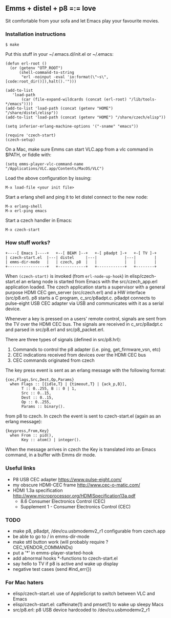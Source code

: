 ## Emms + distel + p8 =:= love

Sit comfortable from your sofa and let Emacs play your favourite movies.

### Installation instructions

```
$ make
```
Put this stuff in your ~/.emacs.d/init.el or ~/.emacs:
```
(defun erl-root ()
  (or (getenv "OTP_ROOT")
      (shell-command-to-string
       "erl -noinput -eval 'io:format(\"~s\",[code:root_dir()]),halt().'")))

(add-to-list
   'load-path
       (car (file-expand-wildcards (concat (erl-root) "/lib/tools-*/emacs"))))
(add-to-list 'load-path (concat (getenv "HOME") "/share/distel/elisp"))
(add-to-list 'load-path (concat (getenv "HOME") "/share/czech/elisp"))

(setq inferior-erlang-machine-options '("-sname" "emacs"))

(require 'czech-start)
(czech-setup)
```
On a Mac, make sure Emms can start VLC.app from a vlc command in $PATH,
or fiddle with:
```
(setq emms-player-vlc-command-name "/Applications/VLC.app/Contents/MacOS/VLC")
```
Load the above configuration by issuing:
```
M-x load-file <your init file>
```
Start a erlang shell and ping it to let distel connect to the new node:
```
M-x erlang-shell
M-x erl-ping emacs
```
Start a czech handler in Emacs:
```
M-x czech-start
```

### How stuff works?

    +----[ Emacs ]----+   +--[ BEAM ]--+   +-[ p8adpt ]-+   +-[ TV ]-+
    | czech-start.el  |---| distel     |---|            |---|        |
    | emms-dir-mode   |   | czech, p8  |   |            |   |        |
    +-----------------+   +------------+   +------------+   +--------+

When `(czech-start)` is invoked (from `erl-node-up-hook`) in
elisp/czech-start.el an erlang node is started from Emacs with the
src/czech_app.erl application loaded. The czech application starts a
supervisor with a general purpose HDMI CEC gen_server (src/czech.erl)
and a HW interface (src/p8.erl). p8 starts a C program,
c_src/p8adpt.c. p8adpt connects to pulse-eight USB CEC adapter via USB
and communicates with it as a serial device.

Whenever a key is pressed on a users' remote control, signals are sent
from the TV over the HDMI CEC bus. The signals are received in
c_src/p8adpt.c and parsed in src/p8.erl and src/p8_packet.erl.

There are three types of signals (defined in src/p8.hrl):
1. Commands to control the p8 adapter (i.e. ping, get_firmware_vsn, etc)
2. CEC indications received from devices over the HDMI CEC bus
3. CEC commands originated from czech

The key press event is sent as an erlang message with the following
format:

    {cec,Flags,Src,Dest,Op,Params}
      when Flags :: [{idle,T} | {timeout,T} | {ack_p,B}],
           T :: 0..255, B :: 0 | 1,
           Src :: 0..15,
           Dest :: 0..15,
           Op :: 0..255,
           Params :: binary().

from p8 to czech. In czech the event is sent to czech-start.el (again
as an erlang message):

    {keypress,From,Key}
      when From :: pid(),
           Key :: atom() | integer().

When the message arrives in czech the Key is translated into an Emacs
command, in a buffer with Emms dir mode.

### Useful links

* P8 USB CEC adapter https://www.pulse-eight.com/
* my obscure HDMI-CEC frame http://www.cec-o-matic.com/
* HDMI 1.3a specification http://www.microprocessor.org/HDMISpecification13a.pdf
  * 8.6 Consumer Electronics Control (CEC)
  * Supplement 1 - Consumer Electronics Control (CEC)

### TODO

* make p8, p8adpt, /dev/cu.usbmodemv2_r1 configurable from czech.app
* be able to go to / in emms-dir-mode
* make sttl button work (will probably require ?CEC_VENDOR_COMMANDs)
* put a '*' in emms-player-started-hook
* add abnormal hooks *-functions to czech-start.el
* say hello to TV if p8 is active and wake up display
* negative test cases (send #ind_err{})

### For Mac haters

* elisp/czech-start.el: use of AppleScript to switch between VLC and Emacs
* elisp/czech-start.el: caffeinate(1) and pmset(1) to wake up sleepy Macs
* src/p8.erl: p8 USB device hardcoded to /dev/cu.usbmodemv2_r1
